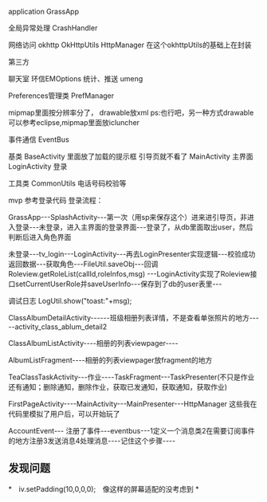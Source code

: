 application
GrassApp

全局异常处理
CrashHandler

网络访问
okhttp
OkHttpUtils
HttpManager 在这个okhttpUtils的基础上在封装

第三方

聊天室 环信EMOptions
统计、推送   umeng

Preferences管理类
PrefManager


mipmap里面按分辨率分了，
drawable放xml
ps:也行吧，另一种方式drawable可以参考eclipse,mipmap里面放icluncher

事件通信
EventBus

基类
BaseActivity 里面放了加载的提示框 
引导页就不看了
MainActivity 主界面
LoginActivity  登录


工具类
CommonUtils 电话号码校验等


mvp
参考登录代码
登录流程：

GrassApp---SplashActivity---第一次（用sp来保存这个）进来进引导页，非进入登录---未登录，进入主界面的登录界面---登录了，从db里面取出user，然后判断后进入角色界面

未登录---tv_login---LoginActivity---再去LoginPresenter实现逻辑---校验成功返回数据---获取角色---FileUtil.saveObj---回调Roleview.getRoleList(callId,roleInfos,msg)
---LoginActivity实现了Roleview接口setCurrentUserRole并saveUserInfo---保存到了db的user表里---


调试日志
LogUtil.show("toast:"+msg);


ClassAlbumDetailActivity------班级相册列表详情，不是查看单张照片的地方-----activity_class_ablum_detail2

ClassAlbumListActivity----相册的列表viewpager----

AlbumListFragment----相册的列表viewpager放fragment的地方


TeaClassTaskActivity---作业----TaskFragment---TaskPresenter(不只是作业还有通知；删除通知，删除作业，获取已发通知，获取通知，获取作业)



FirstPageActivity----MainActivity---MainPresenter---HttpManager
这些我在代码里模拟了用户后，可以开始玩了

AccountEvent--- 注册了事件---eventbus---1定义一个消息类2在需要订阅事件的地方注册3发送消息4处理消息----记住这个步骤----



## 发现问题
*　iv.setPadding(10,0,0,0);　像这样的屏幕适配的没考虑到
*　





